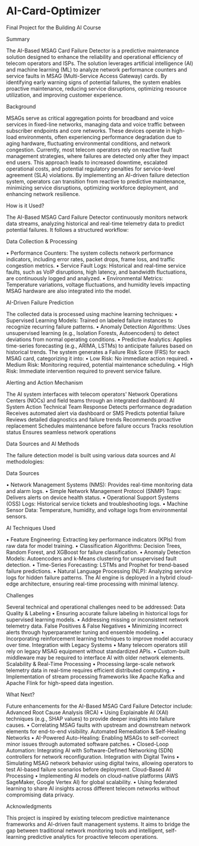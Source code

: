 # AI-Card-Optimizer

Final Project for the Building AI Course

Summary

The AI-Based MSAG Card Failure Detector is a predictive maintenance solution designed to enhance the reliability and operational efficiency of telecom operators and ISPs. The solution leverages artificial intelligence (AI) and machine learning (ML) to analyze network performance counters and service faults in MSAG (Multi-Service Access Gateway) cards. By identifying early warning signs of potential failures, the system enables proactive maintenance, reducing service disruptions, optimizing resource utilization, and improving customer experience.

Background

MSAGs serve as critical aggregation points for broadband and voice services in fixed-line networks, managing data and voice traffic between subscriber endpoints and core networks. These devices operate in high-load environments, often experiencing performance degradation due to aging hardware, fluctuating environmental conditions, and network congestion. Currently, most telecom operators rely on reactive fault management strategies, where failures are detected only after they impact end users. This approach leads to increased downtime, escalated operational costs, and potential regulatory penalties for service-level agreement (SLA) violations. By implementing an AI-driven failure detection system, operators can transition from reactive to predictive maintenance, minimizing service disruptions, optimizing workforce deployment, and enhancing network resilience.

How is it Used?

The AI-Based MSAG Card Failure Detector continuously monitors network data streams, analyzing historical and real-time telemetry data to predict potential failures. It follows a structured workflow:

Data Collection & Processing

• Performance Counters: The system collects network performance indicators, including error rates, packet drops, frame loss, and traffic congestion metrics. • Service Fault Logs: Historical and real-time service faults, such as VoIP disruptions, high latency, and bandwidth fluctuations, are continuously logged and analyzed. • Environmental Metrics: Temperature variations, voltage fluctuations, and humidity levels impacting MSAG hardware are also integrated into the model.

AI-Driven Failure Prediction

The collected data is processed using machine learning techniques: • Supervised Learning Models: Trained on labeled failure instances to recognize recurring failure patterns. • Anomaly Detection Algorithms: Uses unsupervised learning (e.g., Isolation Forests, Autoencoders) to detect deviations from normal operating conditions. • Predictive Analytics: Applies time-series forecasting (e.g., ARIMA, LSTMs) to anticipate failures based on historical trends. The system generates a Failure Risk Score (FRS) for each MSAG card, categorizing it into: • Low Risk: No immediate action required. • Medium Risk: Monitoring required, potential maintenance scheduling. • High Risk: Immediate intervention required to prevent service failure.

Alerting and Action Mechanism

The AI system interfaces with telecom operators' Network Operations Centers (NOCs) and field teams through an integrated dashboard: AI System Action Technical Team Response Detects performance degradation Receives automated alert via dashboard or SMS Predicts potential failure Reviews detailed diagnostics and failure trends Recommends proactive replacement Schedules maintenance before failure occurs Tracks resolution status Ensures seamless network operations

Data Sources and AI Methods

The failure detection model is built using various data sources and AI methodologies:

Data Sources

• Network Management Systems (NMS): Provides real-time monitoring data and alarm logs. • Simple Network Management Protocol (SNMP) Traps: Delivers alerts on device health status. • Operational Support Systems (OSS) Logs: Historical service tickets and troubleshooting logs. • Machine Sensor Data: Temperature, humidity, and voltage logs from environmental sensors.

AI Techniques Used

• Feature Engineering: Extracting key performance indicators (KPIs) from raw data for model training. • Classification Algorithms: Decision Trees, Random Forest, and XGBoost for failure classification. • Anomaly Detection Models: Autoencoders and k-Means clustering for unsupervised fault detection. • Time-Series Forecasting: LSTMs and Prophet for trend-based failure predictions. • Natural Language Processing (NLP): Analyzing service logs for hidden failure patterns. The AI engine is deployed in a hybrid cloud-edge architecture, ensuring real-time processing with minimal latency.

Challenges

Several technical and operational challenges need to be addressed: Data Quality & Labeling • Ensuring accurate failure labeling in historical logs for supervised learning models. • Addressing missing or inconsistent network telemetry data. False Positives & False Negatives • Minimizing incorrect alerts through hyperparameter tuning and ensemble modeling. • Incorporating reinforcement learning techniques to improve model accuracy over time. Integration with Legacy Systems • Many telecom operators still rely on legacy MSAG equipment without standardized APIs. • Custom-built middleware may be required to interface AI with older network elements. Scalability & Real-Time Processing • Processing large-scale network telemetry data in real-time requires efficient distributed computing. • Implementation of stream processing frameworks like Apache Kafka and Apache Flink for high-speed data ingestion.

What Next?

Future enhancements for the AI-Based MSAG Card Failure Detector include: Advanced Root Cause Analysis (RCA) • Using Explainable AI (XAI) techniques (e.g., SHAP values) to provide deeper insights into failure causes. • Correlating MSAG faults with upstream and downstream network elements for end-to-end visibility. Automated Remediation & Self-Healing Networks • AI-Powered Auto-Healing: Enabling MSAGs to self-correct minor issues through automated software patches. • Closed-Loop Automation: Integrating AI with Software-Defined Networking (SDN) controllers for network reconfiguration. Integration with Digital Twins • Simulating MSAG network behavior using digital twins, allowing operators to test AI-based failure scenarios before deployment. Cloud-Based AI Processing • Implementing AI models on cloud-native platforms (AWS SageMaker, Google Vertex AI) for global scalability. • Using federated learning to share AI insights across different telecom networks without compromising data privacy.

Acknowledgments

This project is inspired by existing telecom predictive maintenance frameworks and AI-driven fault management systems. It aims to bridge the gap between traditional network monitoring tools and intelligent, self-learning predictive analytics for proactive telecom operations.

